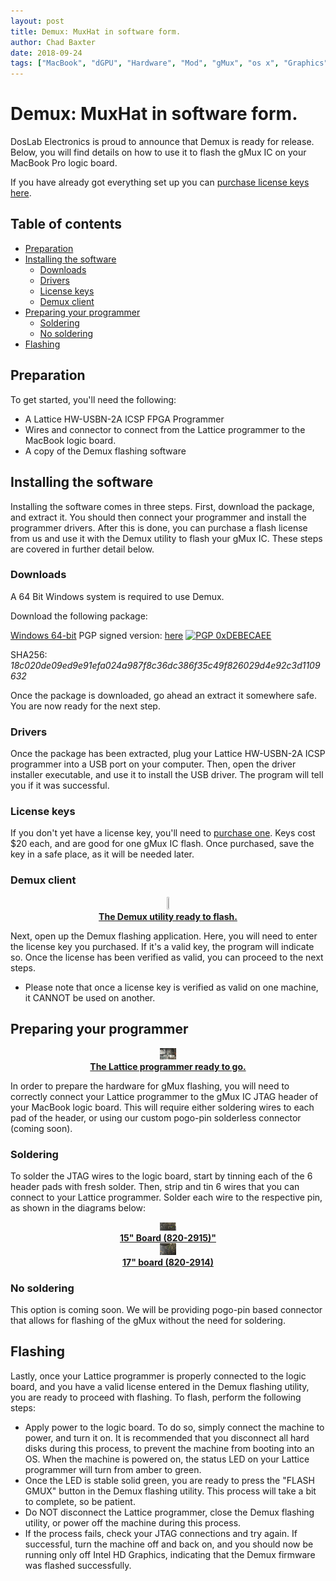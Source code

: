 ```yaml
---
layout: post
title: Demux: MuxHat in software form.
author: Chad Baxter
date: 2018-09-24
tags: ["MacBook", "dGPU", "Hardware", "Mod", "gMux", "os x", "Graphics"]
---
```


# Demux: MuxHat in software form.

DosLab Electronics is proud to announce that Demux is ready for release. Below, you will find details on how to use it to flash the gMux IC on your MacBook Pro logic board.

If you have already got everything set up you can [purchase license keys here](https://selly.gg/p/d97a35a0).

## Table of contents

- [Preparation](#prep)
- [Installing the software](#software)
  - [Downloads](#download)
  - [Drivers](#drivers)
  - [License keys](#licensing)
  - [Demux client](#client)
- [Preparing your programmer](#programmer)
  - [Soldering](#solder)
  - [No soldering](#nsolder)
- [Flashing](#flashing)

## Preparation<a name="prep"></a>

To get started, you'll need the following:

- A Lattice HW-USBN-2A ICSP FPGA Programmer
- Wires and connector to connect from the Lattice programmer to the MacBook logic board.
- A copy of the Demux flashing software

## Installing the software<a name="software"></a>

Installing the software comes in three steps. First, download the package, and extract it. You should then connect your programmer and install the programmer drivers. After this is done, you can purchase a flash license from us and use it with the Demux utility to flash your gMux IC. These steps are covered in further detail below.

### Downloads<a name="download"></a>

A 64 Bit Windows system is required to use Demux.

Download the following package:

[Windows 64-bit](https://cpcde.page.link/Aj4R) PGP signed version: [here](https://cpcde.page.link/nwxF) [![PGP 0xDEBECAEE](https://peegeepee.com/badge/orange/DEBECAEE.svg)](https://peegeepee.com/DEBECAEE)

SHA256: *18c020de09ed9e91efa024a987f8c36dc386f35c49f826029d4e92c3d1109632*

Once the package is downloaded, go ahead an extract it somewhere safe. You are now ready for the next step.

### Drivers<a name="drivers"></a>

Once the package has been extracted, plug your Lattice HW-USBN-2A ICSP programmer into a USB port on your computer. Then, open the driver installer executable, and use it to install the USB driver. The program will tell you if it was successful.

### License keys<a name="licensing"></a>

If you don't yet have a license key, you'll need to [purchase one](https://selly.gg/p/d97a35a0). Keys cost $20 each, and are good for one gMux IC flash. Once purchased, save the key in a safe place, as it will be needed later.

### Demux client<a name="client"></a>

<div style="display: block; margin-left: auto; margin-right: auto; text-align: center;">
<a href="assets/img/demux_util.png"><img src="assets/img/dmux_util.png" height="5%" width="5%">
<br>
<strong>The Demux utility ready to flash.</strong></a>
</div>

Next, open up the Demux flashing application. Here, you will need to enter the license key you purchased. If it's a valid key, the program will indicate so. Once the license has been verified as valid, you can proceed to the next steps.

- Please note that once a license key is verified as valid on one machine, it CANNOT be used on another.

## Preparing your programmer<a name="programmer"></a>

<div style="display: block; margin-left: auto; margin-right: auto; text-align: center;">
<a href="assets/img/programmer-min.png"><img src="assets/img/programmer-min.png" height="5%" width="5%">
<br>
<strong>The Lattice programmer ready to go.</strong></a>
</div>

In order to prepare the hardware for gMux flashing, you will need to correctly connect your Lattice programmer to the gMux IC JTAG header of your MacBook logic board. This will require either soldering wires to each pad of the header, or using our custom pogo-pin solderless connector (coming soon).

### Soldering<a name="solder"></a>

To solder the JTAG wires to the logic board, start by tinning each of the 6 header pads with fresh solder. Then, strip and tin 6 wires that you can connect to your Lattice programmer. Solder each wire to the respective pin, as shown in the diagrams below:

<div style="display: block; margin-left: auto; margin-right: auto; text-align: center;">
<a href="assets/img/15in-min.png"><img src="assets/img/15in-min.png" height="5%" width="5%">
<br>
<strong>15" Board (820-2915)"</strong></a>
</div>

<div style="display: block; margin-left: auto; margin-right: auto; text-align: center;">
<a href="assets/img/17in-min.png"><img src="assets/img/17in-min.png" height="5%" width="5%">
<br>
<strong>17" board (820-2914)</strong></a>
</div>

### No soldering<a name="nsolder"></a>

This option is coming soon. We will be providing pogo-pin based connector that allows for flashing of the gMux without the need for soldering.

## Flashing<a name="flashing"></a>

Lastly, once your Lattice programmer is properly connected to the logic board, and you have a valid license entered in the Demux flashing utility, you are ready to proceed with flashing. To flash, perform the following steps:
- Apply power to the logic board. To do so, simply connect the machine to power, and turn it on. It is recommended that you disconnect all hard disks during this process, to prevent the machine from booting into an OS. When the machine is powered on, the status LED on your Lattice programmer will turn from amber to green.
- Once the LED is stable solid green, you are ready to press the "FLASH GMUX" button in the Demux flashing utility. This process will take a bit to complete, so be patient.
- Do NOT disconnect the Lattice programmer, close the Demux flashing utility, or power off the machine during this process.
- If the process fails, check your JTAG connections and try again. If successful, turn the machine off and back on, and you should now be running only off Intel HD Graphics, indicating that the Demux firmware was flashed successfully.
